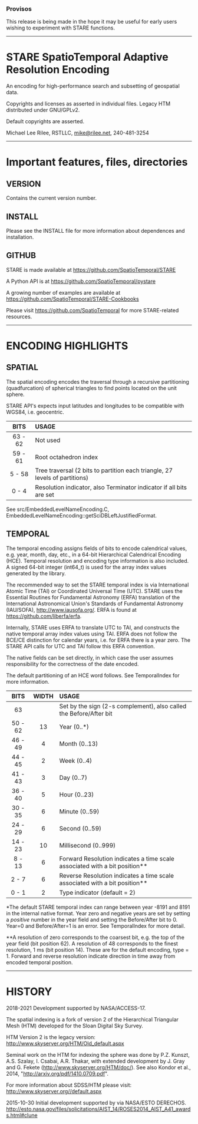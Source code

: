
### Provisos

This release is being made in the hope it may be useful for early users wishing to experiment with STARE functions.

---
# STARE SpatioTemporal Adaptive Resolution Encoding

An encoding for high-performance search and subsetting of geospatial data.

Copyrights and licenses as asserted in individual files. Legacy HTM
distributed under GNU/GPLv2.

Default copyrights are asserted.

Michael Lee Rilee, RSTLLC, mike@rilee.net, 240-481-3254

---
# Important features, files, directories

## VERSION
  Contains the current version number.

## INSTALL
  Please see the INSTALL file for more information about dependences and installation.

## GITHUB
  STARE is made available at https://github.com/SpatioTemporal/STARE
  
  A Python API is at https://github.com/SpatioTemporal/pystare

  A growing number of examples are available at https://github.com/SpatioTemporal/STARE-Cookbooks
  
  Please visit https://github.com/SpatioTemporal for more STARE-related resources.

---
# ENCODING HIGHLIGHTS

## SPATIAL

The spatial encoding encodes the traversal through a recursive partitioning
(quadfurcation) of spherical triangles to find points located on the unit sphere.

STARE API's expects input latitudes and longitudes to be compatible with WGS84, i.e. geocentric.

| BITS | USAGE                                                                         |
|:----:|:------------------------------------------------------------------------------|
|63 - 62  |Not used									     |
|59 - 61  |Root octahedron index							     |
| 5 - 58  |Tree traversal (2 bits to partition each triangle, 27 levels of partitions)    |
| 0 -  4  |Resolution indicator, also Terminator indicator if all bits are set            |

See src/EmbeddedLevelNameEncoding.C, EmbeddedLevelNameEncoding::getSciDBLeftJustifiedFormat.

## TEMPORAL

The temporal encoding assigns fields of bits to encode calendrical values, e.g.
year, month, day, etc., in a 64-bit Hierarchical Calendrical Encoding (HCE). Temporal
resolution and encoding type information is also included. A signed 64-bit integer (int64_t)
is used for the array index values generated by the library.

The recommended way to set the STARE temporal index is via
International Atomic Time (TAI) or Coordinated Universal Time (UTC). STARE
uses the Essential Routines for Fundamental Astronomy (ERFA) translation of
the International Astronomical Union's Standards of Fundamental Astronomy
(IAU/SOFA), http://www.iausofa.org/. ERFA is found at https://github.com/liberfa/erfa.

Internally, STARE uses ERFA to translate UTC to TAI, and constructs the
native temporal array index values using TAI. ERFA does not follow the BCE/CE
distinction for calendar years, i.e. for ERFA there is a year zero. The STARE API calls
for UTC and TAI follow this ERFA convention.

The native fields can be set directly, in which case the user
assumes responsibility for the correctness of the date encoded.

The default partitioning of an HCE word follows. See TemporalIndex for more information.

| BITS |  WIDTH |  USAGE |
|:-----:|:--------:|:--------|
|63      |     | Set by the sign (2-s complement), also called the Before/After bit|
|50 - 62 | 13  | Year (0..\*)|
|46 - 49 |  4  | Month (0..13)|
|44 - 45 |  2  | Week (0..4)|
|41 - 43 |  3  | Day (0..7)|
|36 - 40 |  5  | Hour (0..23)|
|30 - 35 |  6  | Minute (0..59)|
|24 - 29 |  6  | Second (0..59)|
|14 - 23 | 10  | Millisecond (0..999)|
| 8 - 13 |  6  | Forward Resolution indicates a time scale associated with a bit position\*\*|
| 2 -  7 |  6  | Reverse Resolution indicates a time scale associated with a bit position\*\*|
| 0 -  1 |  2  | Type indicator (default = 2)|

\*The default STARE temporal index can range between year -8191 and 8191 in the
   internal native format. Year zero and negative years are set by setting
   a *positive* number in the year field and setting the Before/After bit to 0.
   Year=0 and Before/After=1 is an error. See TemporalIndex for more detail.

\*\*A resolution of zero corresponds to the coarsest bit, e.g. the top of the
   year field (bit position 62). A resolution of 48 corresponds to the finest
   resolution, 1 ms (bit position 14). These are for the default encoding,
   type = 1. Forward and reverse resolution indicate direction in time
   away from encoded temporal position.

---
# HISTORY

2018-2021 Development supported by NASA/ACCESS-17.

The spatial indexing is a fork of version 2 of the Hierarchical Triangular Mesh (HTM) developed for the Sloan Digital Sky Survey.

HTM Version 2 is the legacy version: http://www.skyserver.org/HTM/Old_default.aspx

Seminal work on the HTM for indexing the sphere was done by P.Z. Kunszt, A.S. Szalay, I. Csabai, A.R. Thakar, with extended development by J. Gray and G. Fekete (http://www.skyserver.org/HTM/doc/).  See also Kondor et al., 2014, "http://arxiv.org/pdf/1410.0709.pdf".

For more information about SDSS/HTM please visit: http://www.skyserver.org//default.aspx

2015-10-30 Initial development supported by via NASA/ESTO DERECHOS. http://esto.nasa.gov/files/solicitations/AIST_14/ROSES2014_AIST_A41_awards.html#clune


